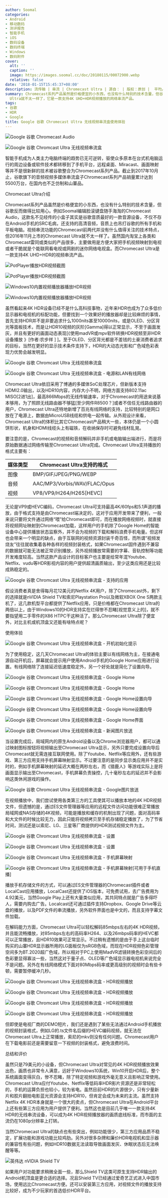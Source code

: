 ```yaml
---
author: Soomal
categories:
- Android
- 移动数码
- 测评报告
- 智能手机
- iOS
- 数码设备
- 数码终端
- Windows
- 数码附件
cover:
  alt: ''
  caption: ''
  image: https://images.soomal.cc/doc/20180115/00072900.webp
  relative: false
date: '2018-01-15T15:45:37+08:00'
description: 流传输 | 串流 | Chromecast Ultra | 源自： | 版权：原创 |  平均/总评分：08.89/80
summary: Chromecast系列产品虽然是价格便宜的小东西，也没有什么特别的技术含量，但谷歌反而做得比较用心。视频串流功能的Chromecast前两代并没有什么值得关注的技术特点，但2016年11月上市的Chromecast
  Ultra就不太一样了，它是一款支持4K UHD+HDR视频播放的网络串流产品。
tags:
- 谷歌
- HDR
- Google
title: Google 谷歌 Chromecast Ultra 无线视频串流盒使用体验
---
```


![Google 谷歌 Chromecast Audio](https://images.soomal.cc/doc/20151221/00057263_01.webp)



![Google 谷歌 Chromcast Ultra 无线视频串流盒](https://images.soomal.cc/doc/20171227/00072533_01.webp)



智能手机成为人类主力电脑终端的趋势已无可逆转，驱使众多原本在台式机电脑运行的周边设备或软件技术都转移到了手机平台，远程桌面、Miracast、画面映射等并不是很新鲜的技术被谷歌整合为Chromecast系列产品。截止到2017年10月止，谷歌旗下的音频视频多媒体串流盒子Chromecast系列产品销量累计达到5500万台，在国内也不乏仿制和山寨品。



Chromecast Ultra介绍



Chromecast系列产品虽然是价格便宜的小东西，也没有什么特别的技术含量，但谷歌反而做得比较用心。例如Soomal编辑脸滚键盘随手海淘的Chromecast Audio，这款名不见经传的小盒子其实是谷歌音质最好的一款音源设备，不仅不存在Android手机的SRC毛病，还支持的高清音频，音质上也吊打谷歌的所有手机和平板电脑。视频串流功能的Chromecast前两代并没有什么值得关注的技术特点，但2016年11月上市的Chromecast Ultra就不太一样了。虽然国内淘宝上各类和Chromecast雷同或类似的产品很多，主要做用是方便大家把手机视频映射到电视或者干脆就是个能联网看电视或网剧的迷你网络电视盒。而Chromecast Ultra是一款支持4K UHD+HDR的视频串流产品。



![PotPlayer播放HDR视频截图](https://images.soomal.cc/doc/20171109/00071405_01.webp)



![PotPlayer播放HDR视频截图](https://images.soomal.cc/doc/20171109/00071406_01.webp)



![Windows10内置视频播放器播放HDR视频](https://images.soomal.cc/doc/20171109/00071429_01.webp)



![Windows10内置视频播放器播放HDR视频](https://images.soomal.cc/doc/20171109/00071430_01.webp)



虽然看起来4K HDR设备已经不是什么高科技事物，近年来HDR也成为了众多低价显示器和电视机的标配功能，但要找到一个效果好的播放器却是比较麻烦的事情，首先支持HDR并不是非要追求什么1000nits甚至10000nits，或是OLED、分区背光等面板技术，而是让HDR10视频的灰阶[Gamma]得以正常显示，不至于画面发灰，并且有更好的画面动态表现[《使用madVR或mpv软件转换HDR视频至非HDR设备播放 》[作者:农步祥 ]
]。至于OLED、分区背光都是不差钱的土豪消费者追求的目标，当然在更好的显示技术条件支持下，HDR的大动态光影和广色域色彩表现力优势会越发明显。



![Google 谷歌 Chromcast Ultra 无线视频串流盒](https://images.soomal.cc/doc/20171227/00072536_01.webp)



![Google 谷歌 Chromcast Ultra 无线视频串流盒 - 电源和LAN有线网络](https://images.soomal.cc/doc/20171227/00072542_01.webp)



Chromecast Ultra依旧采用了博通的多媒体SoC处理芯片，但新版本支持HDMI2.0输出，以及HDR10内容，内存大小不明，网络方面支持802.11ac MISO[2进1出]，最高866Mbps的无线传输速率，对于Chromecast的用途来说基本够用，为了照顾无线路由器不够猛[至少网件R8500？]或者不信任无线路由器的用户，Chromecast Ultra还特地新增了百兆有线网络的支持，比较特别的是网口放在了电源上，数据由MicroUSB线缆和供电一起传输。从外观设计来看，Chromecast Ultra的体积比其它Chromecast产品稍大一些，本体仍是一个小圆饼形状，机身和HDMI线缆头上有磁铁，在收纳保存时可避免线材乱晃。



要注意的是，Chromecast的视频和音频解码并非手机或电脑输出端进行，而是将原始数据通过网络传输至Chromecast Ultra完成。Chromecast Ultra支持播放的格式主要有：



| 媒体类型 | Chromecast Ultra支持的格式 |
| --- | --- |
| 图像 | BMP/GIF/JPEG/PNG/WEBP |
| 音频 | AAC/MP3/Vorbis/WAV/FLAC/Opus |
| 视频 | VP8/VP9/H264/H265[HEVC] |



无论是VP9或HEVC编码，Chromecast Ultra可支持最高4K/60fps和5.1声道的播放，由于格式支持是由Chromecast端决定的，这对于应用开发带来了便利，一般来说只要将文件通过网络“喂”给Chromecast即可，而在播放网络视频时，就直接将视频网址映射到Chromecast加载，这样用户的手机除了Google Home的智能设备中心提供播放状态监察外，并不会为视频的下载和解码浪费手机电量。但这样也会带来一个明显的缺点，由于互联网的视频资源封装千奇百怪，而所谓“视频发烧友”往往就收集着各种各样的视频封装格式，如果Chromecast固件遇到不兼容的数据就可能无法被正常识别播放，另外视频播放常需要的字幕、音轨控制等功能开发难度较高。当然这款产品设计的目标客户也主要是给常年混Youtube、Netflix、vudu等HDR影视内容的用户提供超清画质输出，至少这类应用还是比较成熟稳定的。



![Google 谷歌 Chromcast Ultra 无线视频串流盒 - 支持的应用](https://images.soomal.cc/doc/20180115/00072899.webp)



假设消费者真是舍得每月花12美元的Netflix 4K用户，除了Chromecast外，剩下的选择就是nVIDIA Shield TV和索尼Playstation Pro以及微软XBOX One S两款主机了，这几款机型平台都提供了Netflix应用，只是价格都在Chromecast Ultra的两倍以上，由于Windows10的HDR支持实在烂得惨不忍睹[视觉意义上的]，就不要指望用二手零件的X86 HTPC干这种活了。那么Chromecast Ultra除了便宜外，对比主机或机顶盒又还能有啥特点呢？



使用体验



![Google 谷歌 Chromcast Ultra 无线视频串流盒 - 开机初始化提示](https://images.soomal.cc/doc/20180115/00072883.webp)



为了使用稳定，这几天Chromecast Ultra的体验主要以有线网络为主，在接通电源自动开机后，屏幕就会提示用户使用Android手机的Google Home应用进行设置。有线网络除了连接延迟低速度稳定外，另一个好处就是简化了设置向导。



![Google 谷歌 Chromcast Ultra 无线视频串流盒 - Google Home](https://images.soomal.cc/doc/20180115/00072884_01.webp)



![Google 谷歌 Chromcast Ultra 无线视频串流盒 - Google Home](https://images.soomal.cc/doc/20180115/00072885_01.webp)



![Google 谷歌 Chromcast Ultra 无线视频串流盒 - Google Home设置向导](https://images.soomal.cc/doc/20180115/00072886_01.webp)



![Google 谷歌 Chromcast Ultra 无线视频串流盒 - Google Home设置向导](https://images.soomal.cc/doc/20180115/00072887_01.webp)



![Google 谷歌 Chromcast Ultra 无线视频串流盒 - Google Home界面](https://images.soomal.cc/doc/20180115/00072888_01.webp)



![Google 谷歌 Chromcast Ultra 无线视频串流盒 - 新闻图片放送](https://images.soomal.cc/doc/20180115/00072889_01.webp)



当设置完成后，局域网内的原生Android设备以及Chrome浏览器用户，都可以通过映射图标按钮将视频输出至Chromecast Ultra显示，另外只要完成设置向导后Chromecast就无需连接互联网使用。除了Youtube、Netflix等应用外，还有些游戏、第三方应用支持手机屏幕映射显示。不过要注意的是同步显示类应用并不是实时的，例如手机屏幕映射的延迟大概在两秒左右，而《猎鹿人》等游戏实际上是将画面显示输出至Chromecast，手机屏幕负责操控，几十毫秒左右的延迟并不会影响这类休闲游戏的操作。



![Google 谷歌 Chromcast Ultra 无线视频串流盒 - Google图片放送](https://images.soomal.cc/doc/20180115/00072890.webp)



在视频播放中，我们尝试使用各类第三方的工具使其可以播放本地的4K HDR视频文件，但遗憾的是，通过ES文件管理器等应用的远程文件访问功能很难正常播放局域网或NAS存储的4K视频，可能是播放和缓存的机制出现了问题，面对高码率和大文件的时候比较无力，因此只能将视频拷贝至手机存储稳定播放了，为了节省时间，测试还是以索尼、LG、三星等厂商提供的HDR测试视频文件为主。



![Google 谷歌 Chromcast Ultra 无线视频串流盒 - 设置](https://images.soomal.cc/doc/20180115/00072891_01.webp)



![Google 谷歌 Chromcast Ultra 无线视频串流盒 - 设置](https://images.soomal.cc/doc/20180115/00072892_01.webp)



![Google 谷歌 Chromcast Ultra 无线视频串流盒 - 手机屏幕映射](https://images.soomal.cc/doc/20180115/00072893_01.webp)



![Google 谷歌 Chromcast Ultra 无线视频串流盒 - 手机屏幕映射[可用于手机直播]](https://images.soomal.cc/doc/20180115/00072894_01.webp)



播放手机存储文件的方式，可以通过ES文件管理器的Chromecast插件或者LocalCast应用播放，LocalCast还提供了iOS版本，可免费试用，去广告费用为4.92美元，当然Google Play上还有大量类似应用，其共同特点就是广告多得吓人，需要内购去广告。Localcast还可通过插件支持Dropbox、Google Drive等云盘的播放，以及PDF文件的串流播放，另外软件界面也是中文的，而且支持字幕文件加载。



在解码能力方面，Chromecast Ultra可以轻松解码85mbps左右的4K HDR视频，并且能流畅播放，对85mbps左右的高码率H264、以及26mbps码率的HEVC都可以正常播放，且HDR10效果可正常显示。不过稍有遗憾的是由于手上这台临时购买的山寨HDR显示器所用的LG面板仅为sRGB色域，而现在HDR视频色彩管理空间多为BT.2020超广色域，所以相对于PC上使用MadVR滤镜转换色彩空间后的色彩要显得寡淡一些，当然这对于量子点、OLED等广色域显示器电视机来说完全不是问题。另外在有线网络模式下面对80Mbps码率或更高级别的视频时会有些卡顿，需要暂停缓冲几秒。



![Google 谷歌 Chromcast Ultra 无线视频串流盒 - HDR视频播放](https://images.soomal.cc/doc/20180115/00072895_01.webp)



![Google 谷歌 Chromcast Ultra 无线视频串流盒 - HDR视频播放](https://images.soomal.cc/doc/20180115/00072896_01.webp)



![Google 谷歌 Chromcast Ultra 无线视频串流盒 - HDR视频播放](https://images.soomal.cc/doc/20180115/00072897_01.webp)



![Google 谷歌 Chromcast Ultra 无线视频串流盒 - HDR视频播放](https://images.soomal.cc/doc/20180115/00072898_01.webp)



但即使是电视厂商的DEMO短片，我们还是遇到了某些无法通过Android手机播放的视频封装格式，例如LG的.ts文件名后缀的HEVC编码视频，就无法在Chromecast Ultra上正常播放，索尼的mkv则没有任何问题。Chromecast用户在下载电影前还是需要留意一下视频的封装格式，避免浪费时间。



总结和评价



虽然只是79美元的小设备，但Chromecast Ultra对常见的4K HDR视频播放效果出色，画质也非常令人满意，远好于Windows10系统，Win10开启HDR后，整个系统画面变得灰白，惨不忍睹，除了特定视频和游戏外毫无意义且影响正常使用。Chromecast Ultra应付Youtube、Netflix等低码率HDR影片资源还是非常轻松的，手机的运算负担也较小，较为省电。虽然目前HDR的片源很少，只有少量新片和胶片翻拍电影蓝光资源会支持HDR10，但肯定会成为未来的主流。虽然支持Netflix 4K HDR本身就是一个很大的卖点，但Chromecast Ultra在Android平台上还有些第三方应用为用户提供了便利。当然这也是目前几乎唯一一款支持4K HDR的无线串流设备，可以成为4K HDR视频播放器的画质底线标准，而市面的主流仍在1080p分辨率上打转。



当然Chromecast Ultra的缺点也有些突出，例如功能很少，第三方应用品质不稳定，扩展功能和游戏功能比较鸡肋。另外对很多杂牌和廉价HDR电视机和显示器的兼容性有些问题，例如HDR10数据无法读取导致画面发灰、休眠状态后无法唤醒等等。



![英伟达 nVIDIA Shield TV](https://images.soomal.cc/doc/20160128/00058260.webp)



如果用户对功能要求稍微全面一些，那么Shield TV这类可原生支持HDR输出的Android机顶盒是更合适的选择。况且Shield TV已经通过爱奇艺正式进入中国市场，使用远比Chromecast方便。还可以安装第三方应用，对视频文件的播放支持比较好，成为不少玩家的首选低价HDR平台。